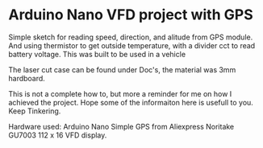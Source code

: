 # Arduino Nano VFD project with GPS
Simple sketch for reading speed, direction, and alitude from GPS module. And using thermistor to get outside temperature, with a divider cct to read battery voltage.
This was built to be used in a vehicle

The laser cut case can be found under Doc's, the material was 3mm hardboard.


This is not a complete how to, but more a reminder for me on how I achieved the project.
Hope some of the informaiton here is usefull to you.
Keep Tinkering.

Hardware used:
Arduino Nano
Simple GPS from Aliexpress
Noritake GU7003 112 x 16 VFD display.

 
